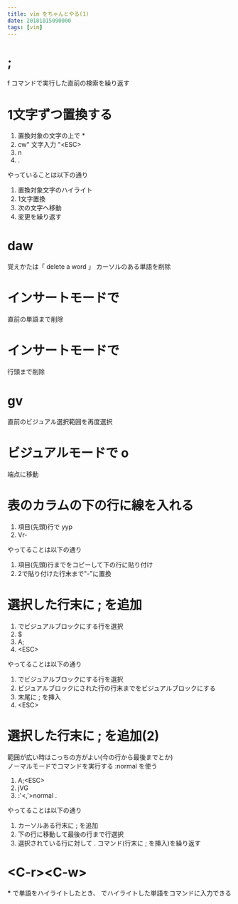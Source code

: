 ```yaml
---
title: vim をちゃんとやる(1)
date: 20181015090000
tags: [vim]
---
```


# ;
f コマンドで実行した直前の検索を繰り返す

# 1文字ずつ置換する
1. 置換対象の文字の上で *
2. cw" 文字入力 "\<ESC>
3. n
4. .

やっていることは以下の通り

1. 置換対象文字のハイライト
2. 1文字置換
3. 次の文字へ移動
4. 変更を繰り返す

# daw
覚えかたは「 delete a word 」
カーソルのある単語を削除

# インサートモードで <C-w>
直前の単語まで削除

# インサートモードで <C-u>
行頭まで削除

# gv
直前のビジュアル選択範囲を再度選択

# ビジュアルモードで o
端点に移動

# 表のカラムの下の行に線を入れる
1. 項目(先頭)行で yyp
2. Vr-

やってることは以下の通り

1. 項目(先頭)行までをコピーして下の行に貼り付け
2. 2で貼り付けた行末まで"-"に置換

# 選択した行末に ; を追加
1. <C-v> でビジュアルブロックにする行を選択
2. $
3. A;
4. \<ESC>

やってることは以下の通り

1. <C-v> でビジュアルブロックにする行を選択
2. ビジュアルブロックにされた行の行末までをビジュアルブロックにする
3. 末尾に ; を挿入
4. \<ESC>

# 選択した行末に ; を追加(2)
範囲が広い時はこっちの方がよい(今の行から最後までとか)  
ノーマルモードでコマンドを実行する :normal を使う

1. A;\<ESC>
2. jVG
3. :'<,'>normal .

やってることは以下の通り

1. カーソルある行末に ; を追加
2. 下の行に移動して最後の行まで行選択
3. 選択されている行に対して . コマンド(行末に ; を挿入)を繰り返す

# \<C-r>\<C-w>
**\*** で単語をハイライトしたとき、 <C-r><C-w> でハイライトした単語をコマンドに入力できる
